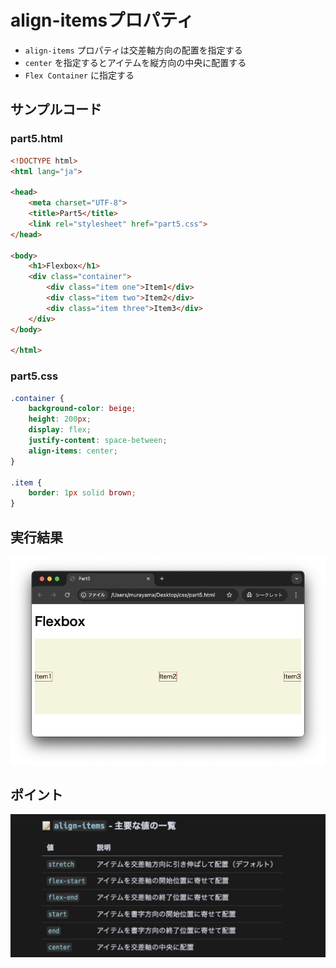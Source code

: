 # align-itemsプロパティ

+ `align-items` プロパティは交差軸方向の配置を指定する
+ `center` を指定するとアイテムを縦方向の中央に配置する
+ `Flex Container` に指定する

## サンプルコード

### part5.html

```html
<!DOCTYPE html>
<html lang="ja">

<head>
    <meta charset="UTF-8">
    <title>Part5</title>
    <link rel="stylesheet" href="part5.css">
</head>

<body>
    <h1>Flexbox</h1>
    <div class="container">
        <div class="item one">Item1</div>
        <div class="item two">Item2</div>
        <div class="item three">Item3</div>
    </div>
</body>

</html>
```

### part5.css

```css
.container {
    background-color: beige;
    height: 200px;
    display: flex;
    justify-content: space-between;
    align-items: center;
}

.item {
    border: 1px solid brown;
}
```

## 実行結果

![](https://raw.githubusercontent.com/murayama333/md2slide/refs/heads/main/md/css/part5/img/05.png)

## ポイント

![](https://raw.githubusercontent.com/murayama333/md2slide/refs/heads/main/md/css/part5/img/05_2.png)
